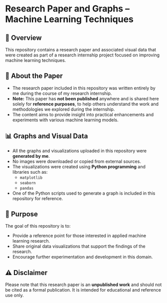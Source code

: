 # Research Paper and Graphs – Machine Learning Techniques

## 📘 Overview

This repository contains a research paper and associated visual data that were created as part of a research internship project focused on improving machine learning techniques.

## 📄 About the Paper

- The research paper included in this repository was written entirely by me during the course of my research internship.
- **Note:** This paper has **not been published** anywhere and is shared here solely for **reference purposes**, to help others understand the work and methodologies we explored during the internship.
- The content aims to provide insight into practical enhancements and experiments with various machine learning models.

## 📊 Graphs and Visual Data

- All the graphs and visualizations uploaded in this repository were **generated by me**.
- No images were downloaded or copied from external sources.
- The visualizations were created using **Python programming** and libraries such as:
  - `matplotlib`
  - `seaborn`
  - `pandas`
- One of the Python scripts used to generate a graph is included in this repository for reference.

## 🎯 Purpose

The goal of this repository is to:

- Provide a reference point for those interested in applied machine learning research.
- Share original data visualizations that support the findings of the research.
- Encourage further experimentation and development in this domain.

## ⚠️ Disclaimer

Please note that this research paper is an **unpublished work** and should not be cited as a formal publication. It is intended for educational and reference use only.
